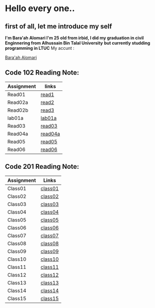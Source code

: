 # Hello every one..


## first of all, let me introduce my self

**I'm Bara'ah Alomari I'm 25 old from irbid, I did my graduation in civil Enginnering from Alhussain Bin Talal University**
**but currently studding programming in LTUC**
My accunt :

[Bara'ah Alomari](https://github.com/baraahalomari)


## Code 102 Reading Note:


  Assignment        | links  
  ------------------| -----------------------
  Read01            | [read1](code102/Read01) 
  Read02a           | [read2](code102/Read02a) 
  Read02b           | [read3](code102/Read02b)     
  lab01a            | [lab01a](code102/lab01a) 
  Read03            | [read03](code102/Read03)
  Read04a           | [read04a](code102/Read04a)
  Read05            | [read05](code102/Read05)
  Read06            | [read06](code102/Read06)



## Code 201 Reading Note:

  Assignment           |   Links
  ---------------------|-----------------------------
   Class01             |  [class01](code201/class-01)
   Class02             |  [class02](code201/class-02)
   Class03             |  [class03](code201/class-03)
   Class04             |  [class04](code201/class-04)
   Class05             |  [class05](code201/class-05)
   Class06             |  [class06](code201/class-06)
   Class07             |  [class07](code201/class-07)
   Class08             |  [class08](code201/class-08)
   Class09             |  [class09](code201/class-09)
   Class10             |  [class10](code201/class-10)
   Class11             |  [class11](code201/class-11)
   Class12             |  [class12](code201/class-12)
   Class13             |  [class13](code201/class-13)
   Class14             |  [class14](code201/class-14)
   Class15             |  [class15](code201/class-15)














































